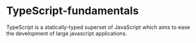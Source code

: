 # TypeScript-fundamentals
TypeScript is a statically-typed superset of JavaScript which aims to ease the development of large javascript applications.
